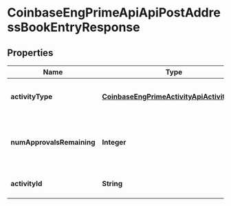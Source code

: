 
# CoinbaseEngPrimeApiApiPostAddressBookEntryResponse

## Properties
Name | Type | Description | Notes
------------ | ------------- | ------------- | -------------
**activityType** | [**CoinbaseEngPrimeActivityApiActivityType**](CoinbaseEngPrimeActivityApiActivityType.md) | Activity Type of change request | 
**numApprovalsRemaining** | **Integer** | Number of approvals remaining for the change request | 
**activityId** | **String** | Activity ID of change request | 



